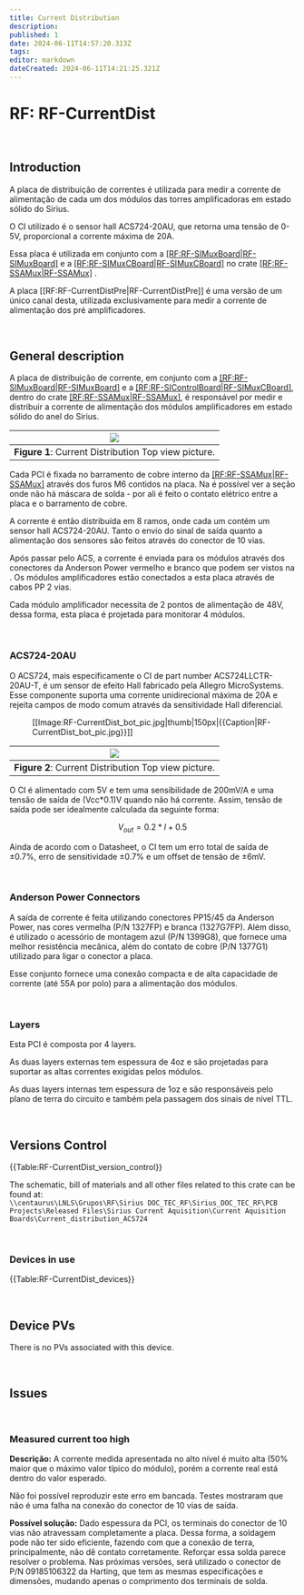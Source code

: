 ```yaml
---
title: Current Distribution
description: 
published: 1
date: 2024-06-11T14:57:20.313Z
tags: 
editor: markdown
dateCreated: 2024-06-11T14:21:25.321Z
---
```


# RF: RF-CurrentDist

<br>

## Introduction

A placa de distribuição de correntes é utilizada para medir a corrente de alimentação de cada um dos módulos das torres amplificadoras em estado sólido do Sirius. 

O CI utilizado é o sensor hall ACS724-20AU, que retorna uma tensão de 0-5V, proporcional a corrente máxima de 20A. 

Essa placa é utilizada em conjunto com a [[RF:RF-SIMuxBoard|RF-SIMuxBoard]](link) e a [[RF:RF-SIMuxCBoard|RF-SIMuxCBoard]](link) no crate [[RF:RF-SSAMux|RF-SSAMux]](link)
.

A placa [[RF:RF-CurrentDistPre|RF-CurrentDistPre]] é uma versão de um único canal desta, utilizada exclusivamente para medir a corrente de alimentação dos pré amplificadores.

<br>

## General description

A placa de distribuição de corrente, em conjunto com a [[RF:RF-SIMuxBoard|RF-SIMuxBoard]](link) e a [[RF:RF-SIControlBoard|RF-SIMuxCBoard]](link), dentro do crate [[RF:RF-SSAMux|RF-SSAMux]](link), é responsável por medir e distribuir a corrente de alimentação dos módulos amplificadores em estado sólido do anel do Sirius.


|![](/img/groups/rf/current_dist/RF-CurrentDist_top_pic.jpg)|
|-|
|**Figure 1**: Current Distribution Top view picture.|

Cada PCI é fixada no barramento de cobre interno da [[RF:RF-SSAMux|RF-SSAMux]](link) através dos furos M6 contidos na placa. Na <xr id="fig:RF-CurrentDist_bot_pic.jpg" /> é possível ver a seção onde não há máscara de solda - por ali é feito o contato elétrico entre a placa e o barramento de cobre.

A corrente é então distribuída em 8 ramos, onde cada um contém um sensor hall ACS724-20AU. Tanto o envio do sinal de saída quanto a alimentação dos sensores são feitos através do conector de 10 vias.

Após passar pelo ACS, a corrente é enviada para os módulos através dos conectores da Anderson Power vermelho e branco que podem ser vistos na <xr id="fig:RF-CurrentDist_top_pic.jpg" />. Os módulos amplificadores estão conectados a esta placa através de cabos PP 2 vias.

Cada módulo amplificador necessita de 2 pontos de alimentação de 48V, dessa forma, esta placa é projetada para monitorar 4 módulos.

<br>

### ACS724-20AU

O ACS724, mais especificamente o CI de part number ACS724LLCTR-20AU-T, é um sensor de efeito Hall fabricado pela Allegro MicroSystems. Esse componente suporta uma corrente unidirecional máxima de 20A e rejeita campos de modo comum através da sensitividade Hall diferencial. 

<figure id="fig:RF-CurrentDist_bot_pic.jpg" >
[[Image:RF-CurrentDist_bot_pic.jpg|thumb|150px|<caption>{{Caption|RF-CurrentDist_bot_pic.jpg}}</caption>]]
</figure>


|![](/img/groups/rf/current_dist/RF-CurrentDist_bot_pic.jpg)|
|-|
|**Figure 2**: Current Distribution Top view picture.|

O CI é alimentado com 5V e tem uma sensibilidade de 200mV/A e uma tensão de saída de (Vcc*0.1)V quando não há corrente. Assim, tensão de saída pode ser idealmente calculada da seguinte forma:

$$
V_{out} = 0.2 * I + 0.5
$$

Ainda de acordo com o Datasheet, o CI tem um erro total de saída de ±0.7%, erro de sensitividade ±0.7% e um offset de tensão de ±6mV.

<br>

### Anderson Power Connectors

A saída de corrente é feita utilizando conectores PP15/45 da Anderson Power, nas cores vermelha (P/N 1327FP) e branca (1327G7FP). Além disso, é utilizado o acessório de montagem azul (P/N 1399G8), que fornece uma melhor resistência mecânica, além do contato de cobre (P/N 1377G1) utilizado para ligar o conector a placa.

Esse conjunto fornece uma conexão compacta e de alta capacidade de corrente (até 55A por polo) para a alimentação dos módulos.

<br>

### Layers

Esta PCI é composta por 4 layers. 

As duas layers externas tem espessura de 4oz e são projetadas para suportar as altas correntes exigidas pelos módulos.

As duas layers internas tem espessura de 1oz e são responsáveis pelo plano de terra do circuito e também pela passagem dos sinais de nível TTL.

<br>

## Versions Control

{{Table:RF-CurrentDist_version_control}}

The schematic, bill of materials and all other files related to this crate can be found at: <br>
`\\centaurus\LNLS\Grupos\RF\Sirius DOC_TEC_RF\Sirius_DOC_TEC_RF\PCB Projects\Released Files\Sirius Current Aquisition\Current Aquisition Boards\Current_distribution_ACS724`

<br>

### Devices in use

{{Table:RF-CurrentDist_devices}}

<br>

## Device PVs

There is no PVs associated with this device.

<br>

## Issues

<br>

### Measured current too high

**Descrição:** A corrente medida apresentada no alto nível é muito alta (50% maior que o máximo valor típico do módulo), porém a corrente real está dentro do valor esperado.

Não foi possível reproduzir este erro em bancada. Testes mostraram que não é uma falha na conexão do conector de 10 vias de saída.

**Possível solução:** Dado espessura da PCI, os terminais do conector de 10 vias não atravessam completamente a placa. Dessa forma, a soldagem pode não ter sido eficiente, fazendo com que a conexão de terra, principalmente, não dê contato corretamente. Reforçar essa solda parece resolver o problema. Nas próximas versões, será utilizado o conector de P/N 09185106322 da Harting, que tem as mesmas especificações e dimensões, mudando apenas o comprimento dos terminais de solda.
